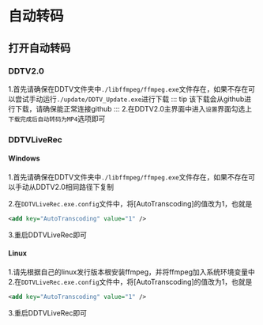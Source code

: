 # 自动转码
## 打开自动转码
### DDTV2.0
1.首先请确保在DDTV文件夹中`./libffmpeg/ffmpeg.exe`文件存在，如果不存在可以尝试手动运行`./update/DDTV_Update.exe`进行下载
::: tip
该下载会从github进行下载，请确保能正常连接github
:::
2.在DDTV2.0主界面中进入`设置`界面勾选上`下载完成后自动转码为MP4`选项即可  
  
### DDTVLiveRec
#### Windows
1.首先请确保在DDTV文件夹中`./libffmpeg/ffmpeg.exe`文件存在，如果不存在可以手动从DDTV2.0相同路径下复制

2.在``DDTVLiveRec.exe.config``文件中，将[AutoTranscoding]的值改为1，也就是
```xml
<add key="AutoTranscoding" value="1" />
```
3.重启DDTVLiveRec即可

#### Linux
1.请先根据自己的linux发行版本根安装ffmpeg，并将ffmpeg加入系统环境变量中  
2.在``DDTVLiveRec.exe.config``文件中，将[AutoTranscoding]的值改为1，也就是
```xml
<add key="AutoTranscoding" value="1" />
```
3.重启DDTVLiveRec即可